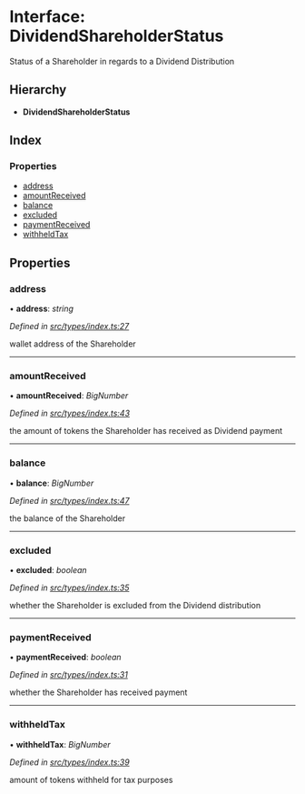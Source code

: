# Interface: DividendShareholderStatus

Status of a Shareholder in regards to a Dividend Distribution

## Hierarchy

* **DividendShareholderStatus**

## Index

### Properties

* [address](_types_index_.dividendshareholderstatus.md#address)
* [amountReceived](_types_index_.dividendshareholderstatus.md#amountreceived)
* [balance](_types_index_.dividendshareholderstatus.md#balance)
* [excluded](_types_index_.dividendshareholderstatus.md#excluded)
* [paymentReceived](_types_index_.dividendshareholderstatus.md#paymentreceived)
* [withheldTax](_types_index_.dividendshareholderstatus.md#withheldtax)

## Properties

###  address

• **address**: *string*

*Defined in [src/types/index.ts:27](https://github.com/PolymathNetwork/polymath-sdk/blob/ade5412/src/types/index.ts#L27)*

wallet address of the Shareholder

___

###  amountReceived

• **amountReceived**: *BigNumber*

*Defined in [src/types/index.ts:43](https://github.com/PolymathNetwork/polymath-sdk/blob/ade5412/src/types/index.ts#L43)*

the amount of tokens the Shareholder has received as Dividend payment

___

###  balance

• **balance**: *BigNumber*

*Defined in [src/types/index.ts:47](https://github.com/PolymathNetwork/polymath-sdk/blob/ade5412/src/types/index.ts#L47)*

the balance of the Shareholder

___

###  excluded

• **excluded**: *boolean*

*Defined in [src/types/index.ts:35](https://github.com/PolymathNetwork/polymath-sdk/blob/ade5412/src/types/index.ts#L35)*

whether the Shareholder is excluded from the Dividend distribution

___

###  paymentReceived

• **paymentReceived**: *boolean*

*Defined in [src/types/index.ts:31](https://github.com/PolymathNetwork/polymath-sdk/blob/ade5412/src/types/index.ts#L31)*

whether the Shareholder has received payment

___

###  withheldTax

• **withheldTax**: *BigNumber*

*Defined in [src/types/index.ts:39](https://github.com/PolymathNetwork/polymath-sdk/blob/ade5412/src/types/index.ts#L39)*

amount of tokens withheld for tax purposes
